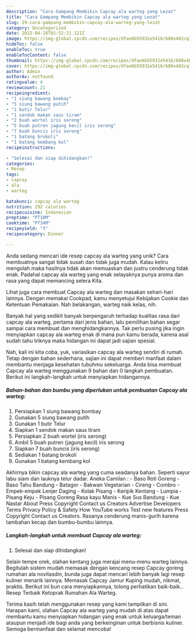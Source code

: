 ```yaml
---
description: "Cara Gampang Membikin Capcay ala warteg yang Lezat"
title: "Cara Gampang Membikin Capcay ala warteg yang Lezat"
slug: 29-cara-gampang-membikin-capcay-ala-warteg-yang-lezat
category: Uncategorized
date: 2022-04-18T02:52:21.121Z
image: https://img-global.cpcdn.com/recipes/dfae6b55932e5416/680x482cq70/capcay-ala-warteg-foto-resep-utama.jpg
hideToc: false
enableToc: true
enableTocContent: false
thumbnail: https://img-global.cpcdn.com/recipes/dfae6b55932e5416/680x482cq70/capcay-ala-warteg-foto-resep-utama.jpg
cover: https://img-global.cpcdn.com/recipes/dfae6b55932e5416/680x482cq70/capcay-ala-warteg-foto-resep-utama.jpg
author: Admin
authorAv: notfound
ratingvalue: 4
reviewcount: 21
recipeingredient:
- "1 siung bawang bombay"
- "5 siung bawang putih"
- "1 butir Telur"
- "1 sendok makan saus tiram"
- "2 buah wortel iris serong"
- "5 buah putren jagung kecil iris serong"
- "7 buah buncis iris serong"
- "1 batang brokoli"
- "1 batang kembang kol"
recipeinstructions:

- "Selesai dan siap dihidangkan!"
categories:
- Resep
tags:
- capcay
- ala
- warteg

katakunci: capcay ala warteg 
nutrition: 292 calories
recipecuisine: Indonesian
preptime: "PT10M"
cooktime: "PT34M"
recipeyield: "3"
recipecategory: Dinner

---
```





Anda sedang mencari ide resep capcay ala warteg yang unik? Cara membuatnya sangat tidak susah dan tidak juga mudah. Kalau keliru mengolah maka hasilnya tidak akan memuaskan dan justru cenderung tidak enak. Padahal capcay ala warteg yang enak selayaknya punya aroma dan rasa yang dapat memancing selera Kita.





Lihat juga cara membuat Capcay ala warteg dan masakan sehari-hari lainnya. Dengan memakai Cookpad, kamu menyetujui Kebijakan Cookie dan Ketentuan Pemakaian. Nah belakangan, warteg naik kelas, nih.

Banyak hal yang sedikit banyak berpengaruh terhadap kualitas rasa dari capcay ala warteg, pertama dari jenis bahan, lalu pemilihan bahan segar sampai cara membuat dan menghidangkannya. Tak perlu pusing jika ingin menyiapkan capcay ala warteg enak di mana pun kamu berada, karena asal sudah tahu triknya maka hidangan ini dapat jadi sajian spesial.






Nah, kali ini kita coba, yuk, variasikan capcay ala warteg sendiri di rumah. Tetap dengan bahan sederhana, sajian ini dapat memberi manfaat dalam membantu menjaga kesehatan tubuhmu sekeluarga. Anda bisa membuat Capcay ala warteg menggunakan 9 bahan dan 0 langkah pembuatan. Berikut ini langkah-langkah untuk menyiapkan hidangannya.

<!--inarticleads1-->

##### Bahan-bahan dan bumbu yang diperlukan untuk pembuatan Capcay ala warteg:

1. Persiapkan 1 siung bawang bombay
1. Gunakan 5 siung bawang putih
1. Gunakan 1 butir Telur
1. Siapkan 1 sendok makan saus tiram
1. Persiapkan 2 buah wortel (iris serong)
1. Ambil 5 buah putren (jagung kecil) iris serong
1. Siapkan 7 buah buncis (iris serong)
1. Sediakan 1 batang brokoli
1. Gunakan 1 batang kembang kol


Akhirnya bikin capcay ala warteg yang cuma seadanya bahan. Seperti sayur labu siam dan lauknya telur dadar. Aneka Camilan : - Baso Roti Goreng - Baso Tahu Bandung - Batagor - Bakwan Vegetarian - Cireng - Combro - Empek-empek Lenjer Daging - Kolak Pisang - Keripik Kentang - Lumpia - Pisang Keju - Pisang Goreng Rasa kayu Manis - Kue Sus Bandung - Kue Nastar About Press Copyright Contact us Creators Advertise Developers Terms Privacy Policy &amp; Safety How YouTube works Test new features Press Copyright Contact us Creators. Rasanya cenderung manis-gurih karena tambahan kecap dan bumbu-bumbu lainnya. 

<!--inarticleads2-->

##### Langkah-langkah untuk membuat Capcay ala warteg:


1. Selesai dan siap dihidangkan!

Selain tempe orek, olahan kentang juga merajai menu-menu warteg lainnya. Begitulah sistem mudah memasak dengan kencang resep Capcay goreng rumahan ala novitasdin, bunda juga dapat mencari lebih banyak lagi resep kuliner menarik lainnya. Memasak Capcay Jamur Kuping mudah, nikmat, praktis. Berikut ini bun cara menyiapkannya, tolong perhatikan baik-baik.. Resep Terbaik Ketoprak Rumahan Ala Warteg. 

Terima kasih telah menggunakan resep yang kami tampilkan di sini. Harapan kami, olahan Capcay ala warteg yang mudah di atas dapat membantu kamu menyiapkan hidangan yang enak untuk keluarga/teman ataupun menjadi ide bagi anda yang berkeinginan untuk berbisnis kuliner. Semoga bermanfaat dan selamat mencoba!
